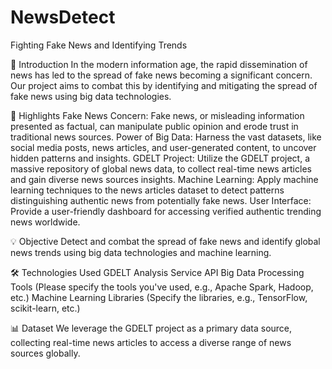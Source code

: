 # NewsDetect

Fighting Fake News and Identifying Trends

📌 Introduction
In the modern information age, the rapid dissemination of news has led to the spread of fake news becoming a significant concern. Our project aims to combat this by identifying and mitigating the spread of fake news using big data technologies.

🚀 Highlights
Fake News Concern: Fake news, or misleading information presented as factual, can manipulate public opinion and erode trust in traditional news sources.
Power of Big Data: Harness the vast datasets, like social media posts, news articles, and user-generated content, to uncover hidden patterns and insights.
GDELT Project: Utilize the GDELT project, a massive repository of global news data, to collect real-time news articles and gain diverse news sources insights.
Machine Learning: Apply machine learning techniques to the news articles dataset to detect patterns distinguishing authentic news from potentially fake news.
User Interface: Provide a user-friendly dashboard for accessing verified authentic trending news worldwide.

💡 Objective
Detect and combat the spread of fake news and identify global news trends using big data technologies and machine learning.

🛠️ Technologies Used
GDELT Analysis Service API
Big Data Processing Tools (Please specify the tools you've used, e.g., Apache Spark, Hadoop, etc.)
Machine Learning Libraries (Specify the libraries, e.g., TensorFlow, scikit-learn, etc.)

📊 Dataset
We leverage the GDELT project as a primary data source, collecting real-time news articles to access a diverse range of news sources globally.


